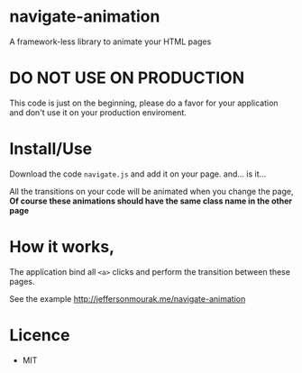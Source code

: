 # navigate-animation
A framework-less library to animate your HTML pages

# DO NOT USE ON PRODUCTION
This code is just on the beginning, please do a favor for your application and don't use it on your production enviroment.

# Install/Use
Download the code `navigate.js` and add it on your page.
and... is it...

All the transitions on your code will be animated when you change the page, **Of course these animations should have the same class name in the other page**

# How it works,
The application bind all `<a>` clicks and perform the transition between these pages.

See the example
http://jeffersonmourak.me/navigate-animation

# Licence
- MIT
